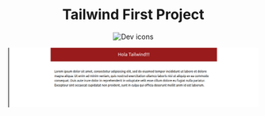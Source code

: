 <h1 align="center">Tailwind First Project</h1>

<p align="center">
  <img src="https://skillicons.dev/icons?i=tailwind" alt="Dev icons" />
</p>

<p align="center">
  <img src="1.png" alt="Webpage" />
</p>
